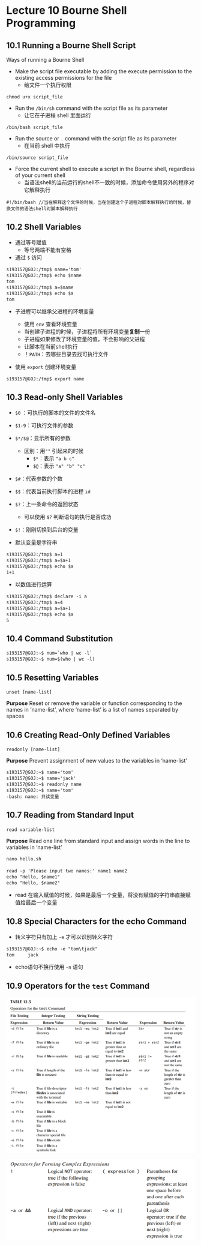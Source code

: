 # Lecture 10 Bourne Shell Programming

## 10.1 Running a Bourne Shell Script

Ways of running a Bourne Shell

- Make the script file executable by adding the execute permission to the existing access permissions for the file
    - 给文件一个执行权限

```
chmod u+x script_file
```

- Run the `/bin/sh` command with the script file as its parameter
    - 让它在子进程 shell 里面运行

```
/bin/bash script_file
```

- Run the source or `.`  command with the script file as its parameter
    - 在当前 shell 中执行

```
/bin/source script_file
```

- Force the current shell to execute a script in the Bourne shell, regardless of your current shell
    - 当语法shell的当前运行的shell不一致的时候，添加命令使用另外的程序对它解释执行

```
#!/bin/bash //当在解释这个文件的时候，当在创建这个子进程对脚本解释执行的时候，替换文件的语法shell对脚本解释执行
```

## 10.2 Shell Variables

- 通过等号赋值
    - 等号两端不能有空格
- 通过 `$` 访问

```
s193157@GOJ:/tmp$ name='tom'
s193157@GOJ:/tmp$ echo $name
tom
s193157@GOJ:/tmp$ a=$name
s193157@GOJ:/tmp$ echo $a
tom
```

- 子进程可以继承父进程的环境变量
    - 使用 `env` 查看环境变量
    - 当创建子进程的时候，子进程将所有环境变量**复制**一份
    - 子进程如果修改了环境变量的值，不会影响的父进程
    - 让脚本在当前shell执行
    - ！`PATH`：去哪些目录去找可执行文件

- 使用 `export` 创建环境变量

```
s193157@GOJ:/tmp$ export name
```

## 10.3 Read-only Shell Variables

- `$0` ：可执行的脚本的文件的文件名
- `$1-9`：可执行文件的参数
- `$*/$@`：显示所有的参数
    - 区别：用`""` 引起来的时候
        - `$*`：表示 `"a b c"`
        - `$@`：表示 `"a" "b" "c"`

- `$#`：代表参数的个数

- `$$`：代表当前执行脚本的进程 `id`

- `$?`：上一条命令的返回状态
    - 可以使用 `$?` 判断语句的执行是否成功

- `$!`：刚刚切换到后台的变量

- 默认变量是字符串

```
s193157@GOJ:/tmp$ a=1
s193157@GOJ:/tmp$ a=$a+1
s193157@GOJ:/tmp$ echo $a
1+1
```

- 以数值进行运算

```
s193157@GOJ:/tmp$ declare -i a
s193157@GOJ:/tmp$ a=4
s193157@GOJ:/tmp$ a=$a+1
s193157@GOJ:/tmp$ echo $a
5
```

## 10.4 Command Substitution

```
s193157@GOJ:~$ num=`who | wc -l`
s193157@GOJ:~$ num=$(who | wc -l)
```

## 10.5 Resetting Variables

	unset [name-list]

**Purpose**  Reset or remove the variable or function corresponding to the names in ‘name-list’, where ‘name-list’ is a list of names separated by spaces

## 10.6 Creating Read-Only Defined Variables

	readonly [name-list]

**Purpose**  Prevent assignment of new values to the variables in ‘name-list’

```
s193157@GOJ:~$ name='tom'
s193157@GOJ:~$ name='jack'
s193157@GOJ:~$ readonly name
s193157@GOJ:~$ name='tom'
-bash: name: 只读变量
```

## 10.7 Reading from Standard Input

```
read variable-list
```

 **Purpose** Read one line from standard input and assign words in the line to variables in ‘name-list’

```
nano hello.sh

read -p 'Please input two names:' name1 name2
echo "Hello, $name1"
echo "Hello, $name2"
```

- read 在输入赋值的时候，如果是最后一个变量，将没有赋值的字符串直接赋值给最后一个变量

## 10.8 Special Characters for the echo Command

- 转义字符只有加上 `-e` 才可以识别转义字符

```
s193157@GOJ:~$ echo -e "tom\tjack"
tom     jack
```

- echo语句不换行使用 `-n` 语句

## 10.9 Operators for the `test` Command

![image-20210615155127196](./assets/image-20210615155127196.png)

![image-20210615155226999](./assets/image-20210615155226999.png)

